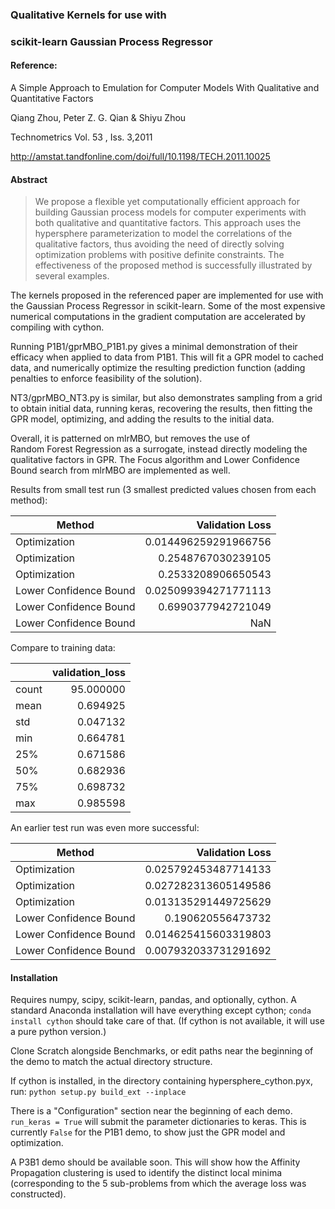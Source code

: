 ### Qualitative Kernels for use with
### scikit-learn Gaussian Process Regressor

#### Reference:

A Simple Approach to Emulation for Computer Models With 
Qualitative and Quantitative Factors

Qiang Zhou, Peter Z. G. Qian & Shiyu Zhou

Technometrics Vol. 53 , Iss. 3,2011

<http://amstat.tandfonline.com/doi/full/10.1198/TECH.2011.10025>

#### Abstract
> We propose a flexible yet computationally efficient approach for building 
> Gaussian process models for computer experiments with both qualitative and 
> quantitative factors. 
> This approach uses the hypersphere parameterization to model the correlations 
> of the qualitative factors, thus avoiding the need of directly solving 
> optimization problems with positive definite constraints. 
> The effectiveness of the proposed method is successfully illustrated by 
> several examples.

The kernels proposed in the referenced paper are implemented for use with the 
Gaussian Process Regressor in scikit-learn.  Some of the most expensive numerical
computations in the gradient computation are accelerated by compiling with cython.

Running P1B1/gprMBO_P1B1.py gives a minimal demonstration of their efficacy 
when applied to data from P1B1.  This will fit a GPR model to cached data,
and numerically optimize the resulting prediction function
(adding penalties to enforce feasibility of the solution).  

NT3/gprMBO_NT3.py is similar, but also demonstrates sampling from a grid to 
obtain initial data, running keras, recovering the results, then fitting the
GPR model, optimizing, and adding the results to the initial data.

Overall, it is patterned on mlrMBO, but removes the use of  
Random Forest Regression as a surrogate, instead directly modeling the 
qualitative factors in GPR. The Focus algorithm and Lower Confidence Bound 
search from mlrMBO are implemented as well.

Results from small test run
(3 smallest predicted values chosen from each method):

|Method	|Validation Loss|
|---------------------------|-------------------:|
|Optimization	|0.014496259291966756|
|Optimization	|0.2548767030239105|
|Optimization	|0.2533208906650543|
|Lower Confidence Bound	|0.025099394271771113|
|Lower Confidence Bound	|0.6990377942721049|
|Lower Confidence Bound	|NaN|

Compare to training data:

|   |validation_loss|
|--------|---------:|
|count    |95.000000|
|mean     | 0.694925|
|std      | 0.047132|
|min      | 0.664781|
|25%      | 0.671586|
|50%      | 0.682936|
|75%      | 0.698732|
|max      | 0.985598|

An earlier test run was even more successful:

|Method	|Validation Loss|
|---------------------------|-------------------:|
|Optimization	|0.025792453487714133|
|Optimization	|0.027282313605149586|
|Optimization	|0.013135291449725629|
|Lower Confidence Bound	|0.190620556473732|
|Lower Confidence Bound	|0.014625415603319803|
|Lower Confidence Bound	|0.007932033731291692|

#### Installation
Requires numpy, scipy, scikit-learn, pandas, and optionally, cython.  A standard Anaconda 
installation will have everything except cython; `conda install cython` should take care of that.
(If cython is not available, it will use a pure python version.)

Clone Scratch alongside Benchmarks, or edit paths near the beginning of the demo to match the 
actual directory structure.

If cython is installed, in the directory containing hypersphere_cython.pyx, run:
`python setup.py build_ext --inplace`

There is a "Configuration" section near the beginning of each demo.  `run_keras = True` will 
submit the parameter dictionaries to keras.  This is currently `False` for the P1B1 demo, to 
show just the GPR model and optimization.

A P3B1 demo should be available soon.  This will show how the Affinity Propagation clustering 
is used to identify the distinct local minima (corresponding to the 5 sub-problems from which
the average loss was constructed).
